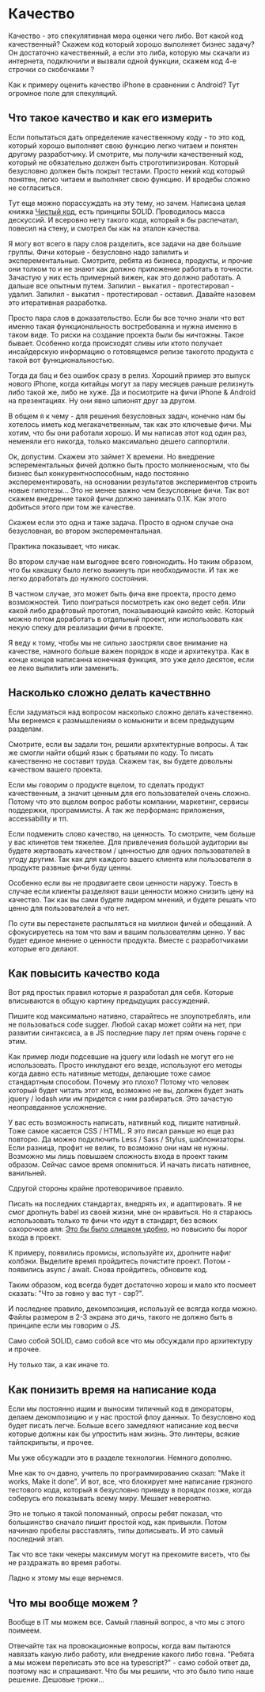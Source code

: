 # Качество

Качество - это спекулятивная мера оценки чего либо. Вот какой код качественный? Скажем код который хорошо выполняет бизнес задачу? Он достаточно качественный, а если это либа, которую мы скачали из интернета, подключили и вызвали одной функции, скажем код 4-е строчки со скобочками ?

Как к примеру оценить качество iPhone в сравнении с Android? Тут огромное поле для спекуляций.

## Что такое качество и как его измерить

Если попытаться дать определение качественному коду - то это код, который хорошо выполняет свою функцию легко читаем и понятен другому разработчику. И смотрите, мы получили качественный код, который не обязательно должен быть строготипизирован. Который безусловно должен быть покрыт тестами. Просто некий код который понятен, легко читаем и выполняет свою функцию. И вродебы сложно не согласиться.

Тут еще можно порассуждать на эту тему, но зачем. Написана целая книжка [Чистый код](https://habrahabr.ru/post/189094/), есть принципы SOLID. Проводилось масса дескуссий. И всеровно нету такого кода, который я бы распечатал, повесил на стену, и смотрел бы как на эталон качества.

Я могу вот всего в пару слов разделить, все задачи на две большие группы. Фичи которые - безусловно надо запилить и эксперементальные. Смотрите, ребята из бизнеса, продукты, и прочие они толком то и не знают как должно приложение работать в точности. Зачастую у них есть примерный вижен, как это должно работать. А дальше все опытным путем. Запилил - выкатил - протестировал - удалил. Запилил - выкатил - протестировал - оставил. Давайте назовем это итеративная разработка.

Просто пара слов в доказательство. Если бы все точно знали что вот именно такая функциональность востребованна и нужна именно в таком виде. То риски на создание проекта были бы ничтожны. Такое бывает. Особенно когда происходят сливы или ктото получает инсайдерскую информацию о готовящемся релизе такогото продукта с такой вот функциональностью.

Тогда да бац и без ошибок сразу в релиз. Хороший пример это выпуск нового iPhone, когда китайцы могут за пару месяцев раньше релизнуть либо такой же, либо не хуже. Да и посмотрите на фичи iPhone & Android на презентациях. Ну они явно шпионят друг за другом.

В общем я к чему - для решения безусловных задач, конечно нам бы хотелось иметь код мегакачетвенным, так как это ключевые фичи. Мы хотим, что бы они работали хорошо. И мы написав этот код один раз, неменяли его никогда, только максимально дешего саппортили.

Ок, допустим. Скажем это займет Х времени. Но внедрение эсперементальных фичей должно быть просто молниеносным, что бы бизнес был конкурентноспособным, надо постоянно эксперементировать, на основании результатов экспериментов строить новые гипотезы... Это не менее важно чем безусловные фичи. Так вот скажем внедрение такой фичи должно занимать 0.1X. Как этого добиться этого при том же качестве.

Скажем если это одна и таже задача. Просто в одном случае она безусловная, во втором эксперементальная.

Практика показывает, что никак.

Во втором случае нам выгоднее всего говнокодить. Но таким образом, что бы какашку было легко выкинуть при необходимости. И так же легко доработать до нужного состояния.

В частном случае, это может быть фича вне проекта, просто демо возможностей. Типо поиграться посмотреть как оно ведет себя. Или какой либо драфтовый прототип, показывающий какойто кейс. Который можно потом доработать в отдельный проект, или использовать как некую спеку для реализации фичи в проекте.

Я веду к тому, чтобы мы не сильно заостряли свое внимание на качестве, намного больше важен порядок в коде и архитекутра. Как в конце концов написанна конечная функция, это уже дело десятое, если ее леко выпилить или заменить.

## Насколько сложно делать качествнно

Если задуматься над вопросом насколько сложно делать качественно. Мы вернемся к размышлениям о комьюнити и всем предыдущим разделам.

Смотрите, если вы задали тон, решили архитектурные вопросы. А так же смогли найти общий язык с братьями по коду. То писать качественно не составит труда. Скажем так, вы будете довольны качеством вашего проекта.

Если мы говорим о продукте вцелом, то сделать продукт качественным, а значит ценным для его пользователей очень сложно. Потому что это вцелом вопрос работы компании, маркетинг, сервисы поддержки, программисты. А так же перформанс приложения, accessability и тп.

Если подменить слово качество, на ценность. То смотрите, чем больше у вас клинетов тем тяжелее. Для привлечения большой аудитории вы будете жертвовать качеством / ценностью для одних пользователей в угоду другим. Так как для каждого вашего клиента или пользователя в продукте развные фичи буду ценны.

Особенно если вы не продвигаете свои ценности наружу. Тоесть в случае если клиенты разделяют ваши ценности можно снизить цену на качество. Так как вы сами будете лидером мнений, и будете решать что ценно для пользователей а что нет.

По сути вы перестанете распыляться на миллион фичей и обещаний. А сфокусируетесь на том что вам и вашим пользователям ценно. У вас будет единое мнение о ценности продукта. Вместе с разработчиками которые его делают.

## Как повысить качество кода

Вот ряд простых правил которые я разработал для себя. Которые вписываются в общую картину предыдущих рассуждений.

Пишите код максимально нативно, старайтесь не злоупотреблять, или не пользоваться code sugger. Любой сахар может сойти на нет, при развитии синтаксиса, а в JS последние пару лет прям очень горяче с этим.

Как пример люди подсевшие на jquery или lodash не могут его не использовать. Просто инклудают его везде, используют его методы когда давно есть нативные методы, делающие тоже самое стандартным способом. Почему это плохо? Потому что человек который будет читать этот код, возможно не вы, должен будет знать jquery / lodash или им придется с ним разбираться. Это зачастую неоправданное усложнение.

У вас есть возможность написать, нативный код, пишите нативный. Тоже самое касается CSS / HTML. Я это писал раньше но еще раз повторю. Да можно подключить Less / Sass / Stylus, шаблонизаторы. Если разница, профит не велик, то возможно они нам не нужны. Возможно мы лишь повышаем сложность входа в проект таким образом. Сейчас самое время опомниться. И начать писать нативнее, ванильней.

Сдругой стороны крайне протеворичивое правило.

Писать на последних стандартах, внедрять их, и адаптировать. Я не смог дропнуть babel из своей жизни, мне он нравиться. Но я стараюсь использовать только те фичи что идут в стандарт, без всяких сахорочков аля: [Это бы было слишком удобно](https://www.npmjs.com/package/babel-plugin-namespace), но повысило бы порог входа в проект.

К примеру, появились промисы, используйте их, дропните нафиг колбэки. Выделите время пройдитесь почистите проект. Потом - появились async / await. Снова пройдитесь, обновите код.

Таким образом, код всегда будет достаточно хорош и мало кто посмеет сказать: "Что за говно у вас тут - сэр?".

И последнее правило, декомпозиция, используй ее всягда когда можно. Файлы размером в 2-3 экрана это дичь, такого не должно быть в принципе если мы говорим о JS.

Само собой SOLID, само собой все что мы обсуждали про архитектуру и прочее.

Ну только так, а как иначе то.

## Как понизить время на написание кода

Если мы постоянно ищим и выносим типичный код в декораторы, делаем декомпозицию и у нас простой флоу данных. То безусловно код будет писать легче. Больше всего замедляют написание код весчи которые должны как бы упростить нам жизнь. Это линтеры, всякие тайпскрипыты, и прочее.

Мы уже обсужадли это в разделе технологии. Немного дополню.

Мне как то оч давно, учитель по программированию сказал: "Make it works, Make it done". И вот, все, что блокирует мне написание грязного тестового кода, который я безусловно приведу в порядок позже, когда соберусь его показывать всему миру. Мешает невероятно.

Это не только я такой поломанный, опросы ребят показал, что большинство сначало пишит простой код, как привыкли. Потом начинаю пробелы расставлять, типы дописывать. И это самый последний этап.

Так что все таки чекеры максимум могут на прекомите висеть, что бы не раздражать во время работы. 

Ладно к этому мы еще вернемся.

## Что мы вообще можем ?

Вообще в IT мы можем все. Самый главный вопрос, а что мы с этого поимеем.

Отвечайте так на провокационные вопросы, когда вам пытаются навязать какую либо работу, или внедрение какого либо говна. "Ребята а мы можем переписать это все на typescript?" - само собой ответ да, поэтому нас и спрашивают. Что бы мы решили, что это было типо наше решение. Дешовые трюки...